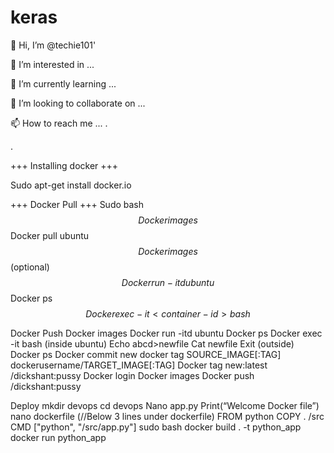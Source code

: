 # keras
👋 Hi, I’m @techie101'

👀 I’m interested in ...

🌱 I’m currently learning ...

💞️ I’m looking to collaborate on ...

📫 How to reach me ...
.

.

+++ Installing docker +++

Sudo apt-get install docker.io


+++ Docker Pull +++
Sudo bash $$ 
Docker images $$ 
Docker pull ubuntu $$ 
Docker images $$ 
(optional) $$ 
Docker run -itd ubuntu $$ 
Docker ps $$ 
Docker exec -it <container-id> bash $$ 

Docker Push
Docker images
Docker run -itd ubuntu
Docker ps
Docker exec -it <container-id> bash
(inside ubuntu)
Echo abcd>newfile
Cat newfile
Exit
(outside)
Docker ps
Docker commit <conatiner-id> new
docker tag SOURCE_IMAGE[:TAG] dockerusername/TARGET_IMAGE[:TAG]
Docker tag new:latest <username>/dickshant:pussy
Docker login
Docker images
Docker push <username>/dickshant:pussy


Deploy
mkdir devops
cd devops
Nano app.py
Print(“Welcome Docker file”)
nano dockerfile (//Below 3 lines under dockerfile)
FROM python
COPY . /src
CMD ["python", "/src/app.py"]
sudo bash
docker build . -t python_app
docker run python_app
